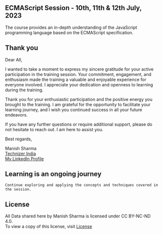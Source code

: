## ECMAScript Session - 10th, 11th & 12th July, 2023

The course provides an in-depth understanding of the JavaScript programming language based on the ECMAScript specification.

## Thank you

Dear All,

I wanted to take a moment to express my sincere gratitude for your active participation in the training session. Your commitment, engagement, and enthusiasm made the training a valuable and enjoyable experience for everyone involved. I appreciate your dedication and openness to learning during the training.

Thank you for your enthusiastic participation and the positive energy you brought to the training. I am grateful for the opportunity to facilitate your learning journey, and I wish you continued success in all your future endeavors.

If you have any further questions or require additional support, please do not hesitate to reach out. I am here to assist you.

Best regards,

Manish Sharma  
[Technizer India](https://www.technizerindia.com)  
[My LinkedIn Profile](https://www.linkedin.com/in/manishsharma30/)


## **Learning is an ongoing journey**  
`Continue exploring and applying the concepts and techniques covered in the session.`


## License
All Data shared here by Manish Sharma is licensed under CC BY-NC-ND 4.0.  
To view a copy of this license, visit [License](http://creativecommons.org/licenses/by-nc-nd/4.0/)

